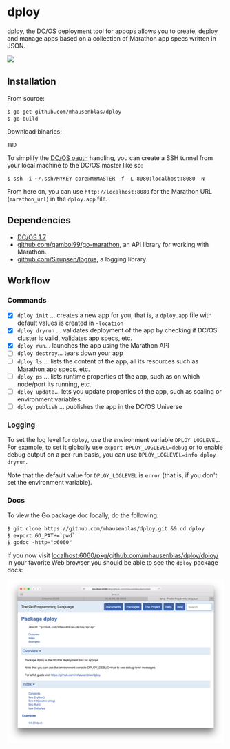 # dploy

dploy, the [DC/OS](https://dcos.io) deployment tool for appops allows you to create, deploy and manage apps based on a collection of Marathon app specs written in JSON.

<a href="https://asciinema.org/a/44075?autoplay=1"><img src="https://asciinema.org/a/44075.png" /></a>

## Installation

From source:

    $ go get github.com/mhausenblas/dploy
    $ go build

Download binaries:

    TBD

To simplify the [DC/OS oauth](https://dcos.io/docs/1.7/administration/security/) handling, you can create a SSH tunnel from your local machine to the DC/OS master like so:

    $ ssh -i ~/.ssh/MYKEY core@MYMASTER -f -L 8080:localhost:8080 -N

From here on, you can use `http://localhost:8080` for the Marathon URL (`marathon_url`) in the `dploy.app` file.

## Dependencies

- [DC/OS 1.7](https://dcos.io/releases/1.7.0/)
- [github.com/gambol99/go-marathon](https://github.com/gambol99/go-marathon), an API library for working with Marathon.
- [github.com/Sirupsen/logrus](https://github.com/Sirupsen/logrus), a logging library.

## Workflow

### Commands

- [x] `dploy init` … creates a new app for you, that is, a `dploy.app` file with default values is created in `-location`
- [x] `dploy dryrun` … validates deployment of the app by checking if DC/OS cluster is valid, validates app specs, etc.
- [x] `dploy run`… launches the app using the Marathon API
- [ ] `dploy destroy`… tears down your app
- [ ] `dploy ls` … lists the content of the app, all its resources such as Marathon app specs, etc.
- [ ] `dploy ps` … lists runtime properties of the app, such as on which node/port its running, etc.
- [ ] `dploy update`… lets you update properties of the app, such as scaling or environment variables
- [ ] `dploy publish` … publishes the app in the DC/OS Universe

### Logging

To set the log level for `dploy`, use the environment variable `DPLOY_LOGLEVEL`. For example, to set it globally use `export DPLOY_LOGLEVEL=debug` or to enable debug output on a per-run basis, you can use `DPLOY_LOGLEVEL=info dploy dryrun`.

Note that the default value for `DPLOY_LOGLEVEL` is `error` (that is, if you don't set the environment variable).

### Docs

To view the Go package doc locally, do the following:


    $ git clone https://github.com/mhausenblas/dploy.git && cd dploy
    $ export GO_PATH=`pwd`
    $ godoc -http=":6060"

If you now visit [localhost:6060/pkg/github.com/mhausenblas/dploy/dploy/](http://localhost:6060/pkg/github.com/mhausenblas/dploy/dploy/) in your favorite Web browser you should be able to see the `dploy` package docs:

![Docs for dploy](img/dploy_godocs.png)